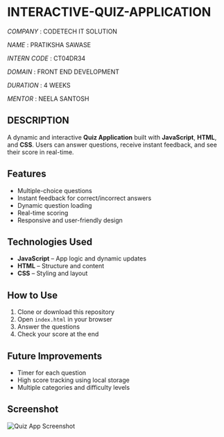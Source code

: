 # INTERACTIVE-QUIZ-APPLICATION


*COMPANY* : CODETECH IT SOLUTION 

*NAME* : PRATIKSHA SAWASE 

*INTERN CODE* : CT04DR34

*DOMAIN* : FRONT END DEVELOPMENT

*DURATION* : 4 WEEKS

*MENTOR* : NEELA SANTOSH

## DESCRIPTION

A dynamic and interactive **Quiz Application** built with **JavaScript**, **HTML**, and **CSS**. Users can answer questions, receive instant feedback, and see their score in real-time.  

## Features
- Multiple-choice questions  
- Instant feedback for correct/incorrect answers  
- Dynamic question loading  
- Real-time scoring  
- Responsive and user-friendly design  

## Technologies Used
- **JavaScript** – App logic and dynamic updates  
- **HTML** – Structure and content  
- **CSS** – Styling and layout  

## How to Use
1. Clone or download this repository  
2. Open `index.html` in your browser  
3. Answer the questions  
4. Check your score at the end  

## Future Improvements
- Timer for each question  
- High score tracking using local storage  
- Multiple categories and difficulty levels  

## Screenshot
![Quiz App Screenshot](screenshot.png) <!-- Add your screenshot file here -->

